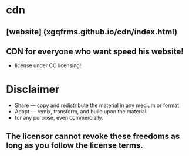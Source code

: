 # cdn 
## [website] (xgqfrms.github.io/cdn/index.html)
## CDN for everyone who want speed his website!
* license under CC licensing!

# Disclaimer

*    Share — copy and redistribute the material in any medium or format
*   Adapt — remix, transform, and build upon the material
*    for any purpose, even commercially.

##   The licensor cannot revoke these freedoms as long as you follow the license terms.
